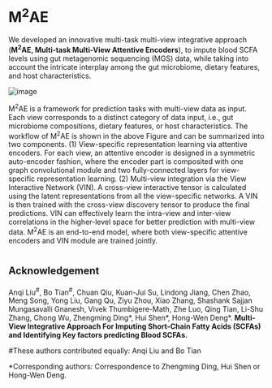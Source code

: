 # M<sup>2</sup>AE

We developed an innovative multi-task multi-view integrative approach (**M<sup>2</sup>AE, Multi-task Multi-View Attentive Encoders**), to impute blood SCFA levels using gut metagenomic sequencing (MGS) data, while taking into account the intricate interplay among the gut microbiome, dietary features, and host characteristics.

![image](https://github.com/user-attachments/assets/c95ad56b-2f83-4d74-aed4-487d1ec19906)



M<sup>2</sup>AE is a framework for prediction tasks with multi-view data as input. Each view corresponds to a distinct category of data input, i.e., gut microbiome compositions, dietary features, or host characteristics. The workflow of M<sup>2</sup>AE is shown in the above Figure and can be summarized into two components. (1) View-specific representation learning via attentive encoders. For each view, an attentive encoder is designed in a symmetric auto-encoder fashion, where the encoder part is composited with one graph convolutional module and two fully-connected layers for view-specific representation learning. (2) Multi-view integration via the View Interactive Network (VIN). A cross-view interactive tensor is calculated using the latent representations from all the view-specific networks. A VIN is then trained with the cross-view discovery tensor to produce the final predictions. VIN can effectively learn the intra-view and inter-view correlations in the higher-level space for better prediction with multi-view data. M<sup>2</sup>AE is an end-to-end model, where both view-specific attentive encoders and VIN module are trained jointly.



# <sub><sup>Acknowledgement</sub></sup>

Anqi Liu<sup>#</sup>, Bo Tian<sup>#</sup>, Chuan Qiu, Kuan-Jui Su, Lindong Jiang, Chen Zhao, Meng Song, Yong Liu, Gang Qu, Ziyu Zhou, Xiao Zhang, Shashank Sajjan Mungasavalli Gnanesh, Vivek Thumbigere-Math, Zhe Luo, Qing Tian, Li-Shu Zhang, Chong Wu, Zhengming Ding*, Hui Shen*, Hong-Wen Deng*. **Multi-View Integrative Approach For Imputing Short-Chain Fatty Acids (SCFAs) and Identifying Key factors predicting Blood SCFAs.**

#These authors contributed equally: Anqi Liu and Bo Tian

*Corresponding authors: Correspondence to Zhengming Ding, Hui Shen or Hong-Wen Deng.

